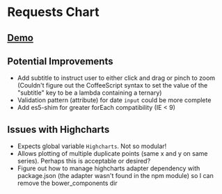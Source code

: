 # Requests Chart

## [Demo](http://requests-chart.stage.davidrivers.name/)

## Potential Improvements

* Add subtitle to instruct user to either click and drag or pinch to zoom (Couldn't figure out the CoffeeScript syntax to set the value of the "subtitle" key to be a lambda containing a ternary)
* Validation pattern (attribute) for date <code>input</code> could be more complete
* Add es5-shim for greater forEach compatibility (IE < 9)

## Issues with Highcharts

* Expects global variable <code>Highcharts</code>. Not so modular!
* Allows plotting of multiple duplicate points (same x and y on same series). Perhaps this is acceptable or desired?
* Figure out how to manage highcharts adapter dependency with package.json (the adapter wasn't found in the npm module) so I can remove the bower_components dir
